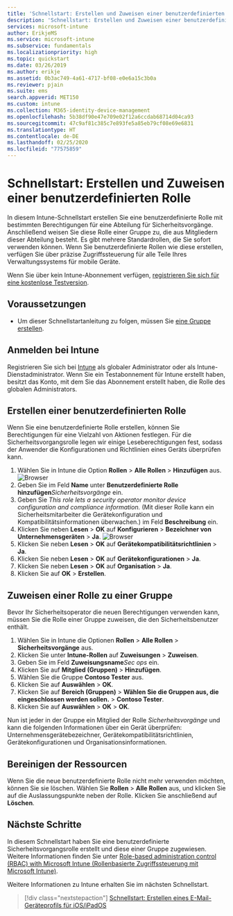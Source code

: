 ```yaml
---
title: 'Schnellstart: Erstellen und Zuweisen einer benutzerdefinierten Rolle in Intune'
description: 'Schnellstart: Erstellen und Zuweisen einer benutzerdefinierten Rolle für einen Remotegeräte-Manager'
services: microsoft-intune
author: ErikjeMS
ms.service: microsoft-intune
ms.subservice: fundamentals
ms.localizationpriority: high
ms.topic: quickstart
ms.date: 03/26/2019
ms.author: erikje
ms.assetid: 0b3ac749-4a61-4717-bf08-e0e6a15c3b0a
ms.reviewer: pjain
ms.suite: ems
search.appverid: MET150
ms.custom: intune
ms.collection: M365-identity-device-management
ms.openlocfilehash: 5b38df90e47e709e02f12a6ccdab68714d04ca93
ms.sourcegitcommit: 47c9af81c385c7e893fe5a85eb79cf08e69e6831
ms.translationtype: HT
ms.contentlocale: de-DE
ms.lasthandoff: 02/25/2020
ms.locfileid: "77575859"
---
```

# <a name="quickstart-create-and-assign-a-custom-role"></a>Schnellstart: Erstellen und Zuweisen einer benutzerdefinierten Rolle

In diesem Intune-Schnellstart erstellen Sie eine benutzerdefinierte Rolle mit bestimmten Berechtigungen für eine Abteilung für Sicherheitsvorgänge. Anschließend weisen Sie diese Rolle einer Gruppe zu, die aus Mitgliedern dieser Abteilung besteht. Es gibt mehrere Standardrollen, die Sie sofort verwenden können. Wenn Sie benutzerdefinierte Rollen wie diese erstellen, verfügen Sie über präzise Zugriffssteuerung für alle Teile Ihres Verwaltungssystems für mobile Geräte.

Wenn Sie über kein Intune-Abonnement verfügen, [registrieren Sie sich für eine kostenlose Testversion](free-trial-sign-up.md).

## <a name="prerequisites"></a>Voraussetzungen

- Um dieser Schnellstartanleitung zu folgen, müssen Sie [eine Gruppe erstellen](quickstart-create-group.md).

## <a name="sign-in-to-intune"></a>Anmelden bei Intune

Registrieren Sie sich bei [Intune](https://aka.ms/intuneportal) als globaler Administrator oder als Intune-Dienstadministrator. Wenn Sie ein Testabonnement für Intune erstellt haben, besitzt das Konto, mit dem Sie das Abonnement erstellt haben, die Rolle des globalen Administrators.

## <a name="create-a-custom-role"></a>Erstellen einer benutzerdefinierten Rolle

Wenn Sie eine benutzerdefinierte Rolle erstellen, können Sie Berechtigungen für eine Vielzahl von Aktionen festlegen. Für die Sicherheitsvorgangsrolle legen wir einige Leseberechtigungen fest, sodass der Anwender die Konfigurationen und Richtlinien eines Geräts überprüfen kann.

1. Wählen Sie in Intune die Option **Rollen** > **Alle Rollen** > **Hinzufügen** aus.
![Browser](./media/quickstart-create-custom-role/add-custom-role.png)
2. Geben Sie im Feld **Name** unter **Benutzerdefinierte Rolle hinzufügen***Sicherheitsvorgänge* ein.
3. Geben Sie *This role lets a security operator monitor device configuration and compliance information.* (Mit dieser Rolle kann ein Sicherheitsmitarbeiter die Gerätekonfiguration und Kompatibilitätsinformationen überwachen.) im Feld **Beschreibung** ein.
4. Klicken Sie neben **Lesen** > **OK** auf **Konfigurieren** > **Bezeichner von Unternehmensgeräten** > **Ja**.
![Browser](./media/quickstart-create-custom-role/corp-device-id-read.png)
5. Klicken Sie neben **Lesen** > **OK** auf **Gerätekompatibilitätsrichtlinien** > **Ja**.
6. Klicken Sie neben **Lesen** > **OK** auf **Gerätekonfigurationen** > **Ja**.
7. Klicken Sie neben **Lesen** > **OK** auf **Organisation** > **Ja**.
8. Klicken Sie auf **OK** > **Erstellen**.

## <a name="assign-the-role-to-a-group"></a>Zuweisen einer Rolle zu einer Gruppe

Bevor Ihr Sicherheitsoperator die neuen Berechtigungen verwenden kann, müssen Sie die Rolle einer Gruppe zuweisen, die den Sicherheitsbenutzer enthält.

1. Wählen Sie in Intune die Optionen **Rollen** > **Alle Rollen** > **Sicherheitsvorgänge** aus.
2. Klicken Sie unter **Intune-Rollen** auf **Zuweisungen** > **Zuweisen**.
3. Geben Sie im Feld **Zuweisungsname***Sec ops* ein.
4. Klicken Sie auf **Mitglied (Gruppen)** > **Hinzufügen**.
5. Wählen Sie die Gruppe **Contoso Tester** aus.
6. Klicken Sie auf **Auswählen** > **OK**.
7. Klicken Sie auf **Bereich (Gruppen)** > **Wählen Sie die Gruppen aus, die eingeschlossen werden sollen.** > **Contoso Tester**.
8. Klicken Sie auf **Auswählen** > **OK** > **OK**.

Nun ist jeder in der Gruppe ein Mitglied der Rolle *Sicherheitsvorgänge* und kann die folgenden Informationen über ein Gerät überprüfen: Unternehmensgerätebezeichner, Gerätekompatibilitätsrichtlinien, Gerätekonfigurationen und Organisationsinformationen.

## <a name="clean-up-resources"></a>Bereinigen der Ressourcen

Wenn Sie die neue benutzerdefinierte Rolle nicht mehr verwenden möchten, können Sie sie löschen. Wählen Sie **Rollen** > **Alle Rollen** aus, und klicken Sie auf die Auslassungspunkte neben der Rolle. Klicken Sie anschließend auf **Löschen**.

## <a name="next-steps"></a>Nächste Schritte

In diesem Schnellstart haben Sie eine benutzerdefinierte Sicherheitsvorgangsrolle erstellt und diese einer Gruppe zugewiesen. Weitere Informationen finden Sie unter [Role-based administration control (RBAC) with Microsoft Intune (Rollenbasierte Zugriffssteuerung mit Microsoft Intune)](role-based-access-control.md).

Weitere Informationen zu Intune erhalten Sie im nächsten Schnellstart.

> [!div class="nextstepaction"]
> [Schnellstart: Erstellen eines E-Mail-Geräteprofils für iOS/iPadOS](../configuration/quickstart-email-profile.md)
